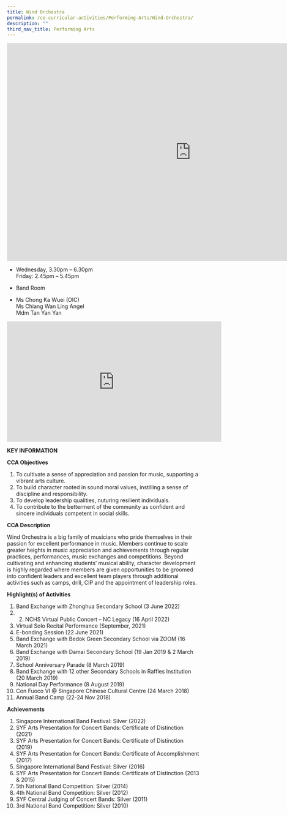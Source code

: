 ```yaml
---
title: Wind Orchestra
permalink: /co-curricular-activities/Performing-Arts/Wind-Orchestra/
description: ""
third_nav_title: Performing Arts
---
```

<iframe allowfullscreen="true" height="569" width="960" frameborder="0" src="https://docs.google.com/presentation/d/e/2PACX-1vTds4cafQzOAudlvB4o_AY6lrtIyTvpUawKk8esqmCpEGKVLB0ucM9WjqGNuIa8MGueWhmB1xt2pDQY/embed?start=false&amp;loop=false&amp;delayms=3000"></iframe>

*  Wednesday, 3.30pm – 6.30pm<br>
    Friday: 2.45pm – 5.45pm

*   Band Room

*   Ms Chong Ka Wuei (OIC)  
    Ms Chiang Wan Ling Angel
		<br>Mdm Tan Yan Yan
		
<iframe allowfullscreen="" allow="accelerometer; autoplay; clipboard-write; encrypted-media; gyroscope; picture-in-picture" frameborder="0" title="YouTube video player" src="https://www.youtube.com/embed/7Koyz3pE7G0" height="315" width="560"></iframe>

**KEY INFORMATION**

**CCA Objectives**

1.  To cultivate a sense of appreciation and passion for music, supporting a vibrant arts culture.
2.  To build character rooted in sound moral values, instilling a sense of discipline and responsibility.
3.  To develop leadership qualities, nuturing resilient individuals.
4.  To contribute to the betterment of the community as confident and sincere individuals competent in social skills.

**CCA Description**

Wind Orchestra is a big family of musicians who pride themselves in their passion for excellent performance in music. Members continue to scale greater heights in music appreciation and achievements through regular practices, performances, music exchanges and competitions. Beyond cultivating and enhancing students’ musical ability, character development is highly regarded where members are given opportunities to be groomed into confident leaders and excellent team players through additional activities such as camps, drill, CIP and the appointment of leadership roles.

**Highlight(s) of Activities**

1.  Band Exchange with Zhonghua Secondary School (3 June 2022)<br>
2.  2.  NCHS Virtual Public Concert – NC Legacy (16 April 2022)<br>    
3.  Virtual Solo Recital Performance (September, 2021) <br> 
4.  E-bonding Session (22 June 2021)<br>  
5.  Band Exchange with Bedok Green Secondary School via ZOOM (16 March 2021)<br>  
6.  Band Exchange with Damai Secondary School (19 Jan 2019 & 2 March 2019)<br>  
7.  School Anniversary Parade (8 March 2019)<br>
8.  Band Exchange with 12 other Secondary Schools in Raffles Institution (20 March 2019)<br>
9.  National Day Performance (8 August 2019)<br>
10.  Con Fuoco VI @ Singapore Chinese Cultural Centre (24 March 2018) <br>
11.  Annual Band Camp (22-24 Nov 2018)
    
**Achievements**

1.  Singapore International Band Festival: Silver (2022)<br>
2.  SYF Arts Presentation for Concert Bands: Certificate of Distinction (2021)<br>
3.  SYF Arts Presentation for Concert Bands: Certificate of Distinction (2019)<br>
4.  SYF Arts Presentation for Concert Bands: Certificate of Accomplishment (2017)<br>
5.  Singapore International Band Festival: Silver (2016)<br>
6.  SYF Arts Presentation for Concert Bands: Certificate of Distinction (2013 & 2015)<br>
7.  5th National Band Competition: Silver (2014)<br>
8.  4th National Band Competition: Silver (2012)<br> 
9.  SYF Central Judging of Concert Bands: Silver (2011)<br>
10.  3rd National Band Competition: Silver (2010)